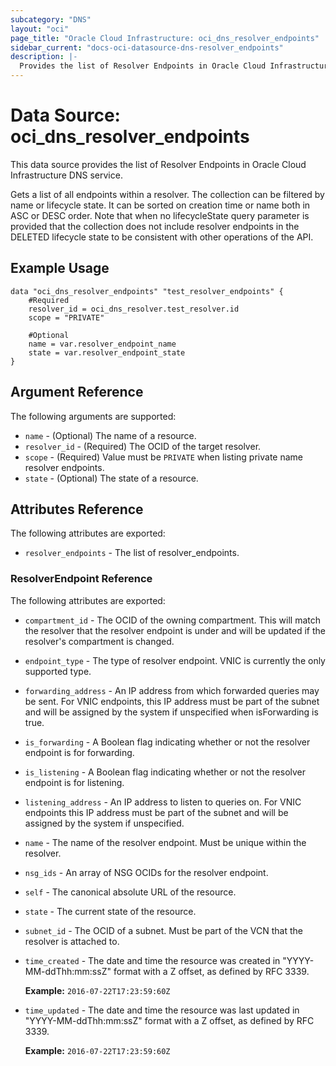 ```yaml
---
subcategory: "DNS"
layout: "oci"
page_title: "Oracle Cloud Infrastructure: oci_dns_resolver_endpoints"
sidebar_current: "docs-oci-datasource-dns-resolver_endpoints"
description: |-
  Provides the list of Resolver Endpoints in Oracle Cloud Infrastructure DNS service
---
```


# Data Source: oci_dns_resolver_endpoints
This data source provides the list of Resolver Endpoints in Oracle Cloud Infrastructure DNS service.

Gets a list of all endpoints within a resolver. The collection can be filtered by name or lifecycle state.
It can be sorted on creation time or name both in ASC or DESC order. Note that when no lifecycleState
query parameter is provided that the collection does not include resolver endpoints in the DELETED
lifecycle state to be consistent with other operations of the API.


## Example Usage

```hcl
data "oci_dns_resolver_endpoints" "test_resolver_endpoints" {
	#Required
	resolver_id = oci_dns_resolver.test_resolver.id
	scope = "PRIVATE"

	#Optional
	name = var.resolver_endpoint_name
	state = var.resolver_endpoint_state
}
```

## Argument Reference

The following arguments are supported:

* `name` - (Optional) The name of a resource.
* `resolver_id` - (Required) The OCID of the target resolver.
* `scope` - (Required) Value must be `PRIVATE` when listing private name resolver endpoints.
* `state` - (Optional) The state of a resource.


## Attributes Reference

The following attributes are exported:

* `resolver_endpoints` - The list of resolver_endpoints.

### ResolverEndpoint Reference

The following attributes are exported:

* `compartment_id` - The OCID of the owning compartment. This will match the resolver that the resolver endpoint is under and will be updated if the resolver's compartment is changed. 
* `endpoint_type` - The type of resolver endpoint. VNIC is currently the only supported type. 
* `forwarding_address` - An IP address from which forwarded queries may be sent. For VNIC endpoints, this IP address must be part of the subnet and will be assigned by the system if unspecified when isForwarding is true. 
* `is_forwarding` - A Boolean flag indicating whether or not the resolver endpoint is for forwarding. 
* `is_listening` - A Boolean flag indicating whether or not the resolver endpoint is for listening. 
* `listening_address` - An IP address to listen to queries on. For VNIC endpoints this IP address must be part of the subnet and will be assigned by the system if unspecified. 
* `name` - The name of the resolver endpoint. Must be unique within the resolver. 
* `nsg_ids` - An array of NSG OCIDs for the resolver endpoint. 
* `self` - The canonical absolute URL of the resource.
* `state` - The current state of the resource.
* `subnet_id` - The OCID of a subnet. Must be part of the VCN that the resolver is attached to.
* `time_created` - The date and time the resource was created in "YYYY-MM-ddThh:mm:ssZ" format with a Z offset, as defined by RFC 3339.

	**Example:** `2016-07-22T17:23:59:60Z` 
* `time_updated` - The date and time the resource was last updated in "YYYY-MM-ddThh:mm:ssZ" format with a Z offset, as defined by RFC 3339.

	**Example:** `2016-07-22T17:23:59:60Z` 

